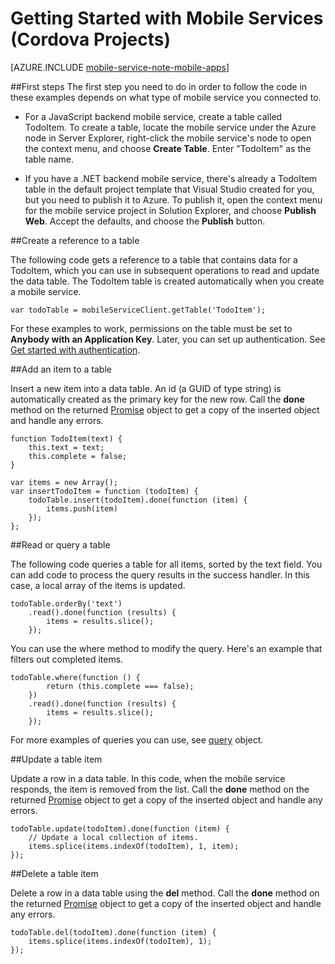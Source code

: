 <properties
	pageTitle="Getting Started with a Cordova mobile services project (Visual Studio Connected Services) | Microsoft Azure"
	description="Describes the first steps you can take after connecting your Cordova project to Azure Mobile Services by using Visual Studio Connected Services."
	services="mobile-services"
	documentationCenter=""
	authors="mlhoop"
	manager="douge"
	editor=""/>

<tags
	ms.service="mobile-services"
	ms.workload="mobile"
	ms.tgt_pltfrm="vs-getting-started"
	ms.devlang="multiple"
	ms.topic="article"
	ms.date="07/21/2016"
	ms.author="mlearned"/>

# Getting Started with Mobile Services (Cordova Projects)

[AZURE.INCLUDE [mobile-service-note-mobile-apps](../../includes/mobile-services-note-mobile-apps.md)]

##First steps
The first step you need to do in order to follow the code in these examples depends on what type of mobile service you connected to.

- For a JavaScript backend mobile service, create a table called TodoItem.  To create a table,  locate the mobile service under 
the Azure node in Server Explorer, right-click the mobile service's node to open the context menu, and choose **Create Table**. 
Enter "TodoItem" as the table name.

- If you have a .NET backend mobile service, there's already a TodoItem table in the default project template that Visual Studio 
created for you, but you need to publish it to Azure. To publish it, open the context menu for the mobile service project in 
Solution Explorer, and choose **Publish Web**. Accept the defaults, and choose the **Publish** button.

##Create a reference to a table

The following code gets a reference to a table that contains data for a TodoItem, which you can use in subsequent operations to 
read and update the data table. The TodoItem table is created automatically when you create a mobile service.

    var todoTable = mobileServiceClient.getTable('TodoItem');

For these examples to work, permissions on the table must be set to **Anybody with an Application Key**. Later, you can set
 up authentication. See [Get started with authentication](mobile-services-html-get-started-users.md).

##Add an item to a table

Insert a new item into a data table. An id (a GUID of type string) is automatically created as the primary key for the new 
row. Call the **done** method on the returned [Promise](https://msdn.microsoft.com/library/dn802826.aspx) object to get a 
copy of the inserted object and handle any errors.

    function TodoItem(text) {
        this.text = text;
        this.complete = false;
    }

    var items = new Array();
    var insertTodoItem = function (todoItem) {
        todoTable.insert(todoItem).done(function (item) {
            items.push(item)
        });
    };

##Read or query a table

The following code queries a table for all items, sorted by the text field. You can add code to process the query results
 in the success handler. In this case, a local array of the items is updated.

    todoTable.orderBy('text')
        .read().done(function (results) {
            items = results.slice();
        });

You can use the where method to modify the query. Here's an example that filters out completed items.

    todoTable.where(function () {
            return (this.complete === false);
        })
        .read().done(function (results) {
            items = results.slice();
        });

For more examples of queries you can use, see [query](https://msdn.microsoft.com/library/azure/jj613353.aspx) object.

##Update a table item

Update a row in a data table. In this code, when the mobile service responds, the item is removed from the 
list. Call the **done** method on the returned [Promise](https://msdn.microsoft.com/library/dn802826.aspx) object to 
get a copy of the inserted object and handle any errors.

    todoTable.update(todoItem).done(function (item) {
        // Update a local collection of items.
        items.splice(items.indexOf(todoItem), 1, item);
    });

##Delete a table item

Delete a row in a data table using the **del** method. Call the **done** method on the returned 
[Promise](https://msdn.microsoft.com/library/dn802826.aspx) object to get a copy of the inserted object 
and handle any errors.

    todoTable.del(todoItem).done(function (item) {
        items.splice(items.indexOf(todoItem), 1);
    });

